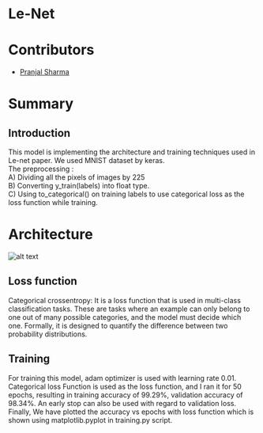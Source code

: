 # Le-Net
# Contributors
- [Pranjal Sharma](https://github.com/sppsps)
# Summary

## Introduction
This model is implementing the architecture and training techniques used in Le-net paper. We used MNIST dataset by keras.<br />The preprocessing :<br />
A) Dividing all the pixels of images by 225<br />
B) Converting y_train(labels) into float type.<br />
C) Using to_categorical() on training labels to use categorical loss as the loss function while training.<br />
# Architecture
![alt text](https://miro.medium.com/max/3436/1*ddbd4IrPvGrBNdcZtboLeA.png)
## Loss function
Categorical crossentropy: It is a loss function that is used in multi-class classification tasks. These are tasks where an example can only belong to one out of many possible categories, and the model must decide which one.
Formally, it is designed to quantify the difference between two probability distributions.
## Training
For training this model, adam optimizer is used with learning rate 0.01. Categorical loss Function is used as the loss function, and I ran it for 50 epochs, resulting in training accuracy of 99.29%, validation accuracy of 98.34%. An early stop can also be used with regard to validation loss.
Finally, We have plotted the accuracy vs epochs with loss function which is shown using matplotlib.pyplot in training.py script.

